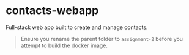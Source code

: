 # contacts-webapp
Full-stack web app built to create and manage contacts.

> Ensure you rename the parent folder to `assignment-2` before you attempt to build the docker image.
